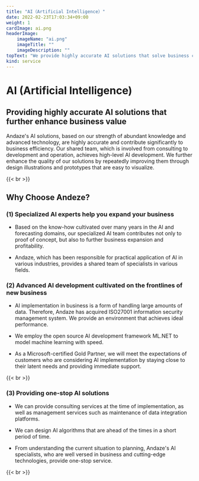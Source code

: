 ```yaml
---
title: "AI（Artificial Intelligence）"
date: 2022-02-23T17:03:34+09:00
weight: 1
cardImage: ai.png
headerImage:
    imageName: "ai.png"
    imageTitle: ""
    imageDescription: ""
topText: "We provide highly accurate AI solutions that solve business challenges and further enhance business value."
kind: service
---
```


# AI (Artificial Intelligence)

## Providing highly accurate AI solutions that further enhance business value   
Andaze's AI solutions, based on our strength of abundant knowledge and advanced technology, are highly accurate and contribute significantly to business efficiency. Our shared team, which is involved from consulting to development and operation, achieves high-level AI development. We further enhance the quality of our solutions by repeatedly improving them through design illustrations and prototypes that are easy to visualize.

{{< br >}}

## Why Choose Andeze? 
### (1) Specialized AI experts help you expand your business

* Based on the know-how cultivated over many years in the AI and forecasting domains, our specialized AI team contributes not only to proof of concept, but also to further business expansion and profitability.

* Andaze, which has been responsible for practical application of AI in various industries, provides a shared team of specialists in various fields.

### (2) Advanced AI development cultivated on the frontlines of new business

* AI implementation in business is a form of handling large amounts of data. Therefore, Andaze has acquired ISO27001 information security management system. We provide an environment that achieves ideal performance.

* We employ the open source AI development framework ML.NET to model machine learning with speed.

* As a Microsoft-certified Gold Partner, we will meet the expectations of customers who are considering AI implementation by staying close to their latent needs and providing immediate support.

{{< br >}}

### (3) Providing one-stop AI solutions
* We can provide consulting services at the time of implementation, as well as management services such as maintenance of data integration platforms.

* We can design AI algorithms that are ahead of the times in a short period of time.

* From understanding the current situation to planning, Andaze's AI specialists, who are well versed in business and cutting-edge technologies, provide one-stop service.

{{< br >}}
